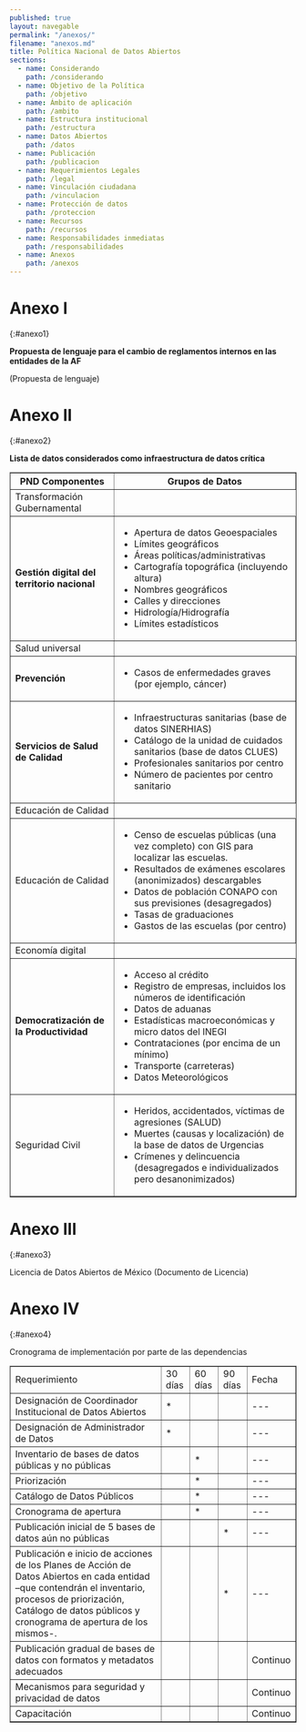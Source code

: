 ```yaml
---
published: true
layout: navegable
permalink: "/anexos/"
filename: "anexos.md"
title: Política Nacional de Datos Abiertos
sections:
  - name: Considerando
    path: /considerando
  - name: Objetivo de la Política
    path: /objetivo
  - name: Ámbito de aplicación
    path: /ambito
  - name: Estructura institucional
    path: /estructura
  - name: Datos Abiertos
    path: /datos
  - name: Publicación
    path: /publicacion
  - name: Requerimientos Legales
    path: /legal
  - name: Vinculación ciudadana
    path: /vinculacion
  - name: Protección de datos
    path: /proteccion
  - name: Recursos
    path: /recursos
  - name: Responsabilidades inmediatas
    path: /responsabilidades
  - name: Anexos
    path: /anexos
---
```


# Anexo I
{:#anexo1}

**Propuesta de lenguaje para el cambio de reglamentos internos en las entidades de la AF**

(Propuesta de lenguaje)


# Anexo II
{:#anexo2}

**Lista de datos considerados como infraestructura de datos crítica**

<table border="1">
  <tr>
    <th>PND Componentes</th>
    <th>Grupos de Datos</th>
  </tr>
  <tr>
    <td>Transformaci&oacute;n Gubernamental</td>
  </tr>
  <tr>
    <td><strong>Gesti&oacute;n digital del territorio nacional</strong></td>
    <td>
        <ul>
        <li>Apertura de datos Geoespaciales</li>
        <li>L&iacute;mites geogr&aacute;ficos</li>
	<li>&Aacute;reas pol&iacute;ticas/administrativas</li>
        <li>Cartograf&iacute;a topogr&aacute;fica (incluyendo altura)</li>
        <li>Nombres geogr&aacute;ficos</li>
        <li>Calles y direcciones</li>
        <li>Hidrolog&iacute;a/Hidrograf&iacute;a</li>
        <li>L&iacute;mites estad&iacute;sticos</li>
        </ul>
    </td>
  </tr>
  <tr>
    <td>Salud universal</td>
  </tr>
  <tr>
    <td><strong>Prevenci&oacute;n</strong></td>
    <td>
       <ul>
       <li>Casos de enfermedades graves (por ejemplo, c&aacute;ncer)</li>
       </ul>
    </td>
  </tr>
  <tr>
    <td><strong>Servicios de Salud de Calidad</strong></td>
    <td>
      <ul>
      <li>Infraestructuras sanitarias (base de datos SINERHIAS)</li>
      <li>Cat&aacute;logo de la unidad de cuidados sanitarios (base de datos CLUES)</li>
      <li>Profesionales sanitarios por centro</li>
      <li>N&uacute;mero de pacientes por centro sanitario</li>
      </ul>
    </td>
  </tr>
  <tr>
    <td>Educaci&oacute;n de Calidad</td>
  </tr>
  <tr>
    <td>Educaci&oacute;n de Calidad</td>
    <td>
      <ul>
      <li>Censo de escuelas p&uacute;blicas (una vez completo) con GIS para localizar las escuelas.</li>
      <li>Resultados de ex&aacute;menes escolares (anonimizados) descargables</li>
      <li>Datos de poblaci&oacute;n CONAPO con sus previsiones (desagregados)</li>
      <li>Tasas de graduaciones</li>
      <li>Gastos de las escuelas (por centro)</li>
      </ul>
    </td>
  </tr>
  <tr>
    <td>Econom&iacute;a digital</td>
  </tr>
  <tr>
    <td><strong>Democratización de la Productividad</strong></td>
    <td>
      <ul>
      <li>Acceso al cr&eacute;dito</li>
      <li>Registro de empresas, incluidos los n&uacute;meros de identificaci&oacute;n</li>
      <li>Datos de aduanas</li>
      <li>Estad&iacute;sticas macroecon&oacute;micas y micro datos del INEGI</li>
      <li>Contrataciones (por encima de un m&iacute;nimo)</li>
      <li>Transporte (carreteras)</li>
      <li>Datos Meteorol&oacute;gicos</li>
      </ul>
    </td>
  </tr>
  <tr>
    <td>Seguridad Civil</td>
    <td> 
      <ul>
      <li>Heridos, accidentados, v&iacute;ctimas de agresiones (SALUD) </li>
      <li>Muertes (causas y localizaci&oacute;n) de la base de datos de Urgencias</li>
      <li>Cr&iacute;menes y delincuencia (desagregados e individualizados pero desanonimizados)</li>
      </ul>
    </td>
  </tr>
</table>



# Anexo III
{:#anexo3}

Licencia de Datos Abiertos de México
(Documento de Licencia)

# Anexo IV
{:#anexo4}

Cronograma de implementación por parte de las dependencias

<table border="1">
<tr>
   <td>Requerimiento</td>
   <td>30 d&iacute;as</td>
   <td>60 d&iacute;as</td>
   <td>90 d&iacute;as</td>
   <td>Fecha</td>
</tr>
<tr>
   <td>Designaci&oacute;n de Coordinador Institucional de Datos Abiertos</td>
   <td> * </td>
   <td></td>
   <td></td>
   <td> --- </td>
</tr>
<tr>
   <td>Designaci&oacute;n de Administrador de Datos</td>
   <td> * </td>
   <td></td>
   <td></td>
   <td> --- </td>
</tr>
<tr>
   <td>Inventario de bases de datos p&uacute;blicas y no p&uacute;blicas</td>
   <td></td>
   <td> * </td>
   <td></td>
   <td> --- </td>
</tr>
<tr>
   <td>Priorizaci&oacute;n</td>
   <td></td>
   <td> * </td>
   <td></td>
   <td> --- </td>
</tr>
<tr>
   <td>Cat&aacute;logo de Datos P&uacute;blicos</td>
   <td></td>
   <td> * </td>
   <td></td>
   <td> --- </td>
</tr>
<tr>
   <td>Cronograma de apertura</td>
   <td></td>
   <td> * </td>
   <td></td>
   <td> --- </td>
</tr>
<tr>
   <td>Publicaci&oacute;n inicial de 5 bases de datos a&uacute;n no p&uacute;blicas</td>
   <td></td>   
   <td></td>
   <td> * </td>
   <td> --- </td>
</tr>
<tr>
   <td>Publicaci&oacute;n e inicio de acciones de los Planes de Acci&oacute;n de Datos Abiertos en cada entidad –que contendr&aacute;n el inventario, procesos de priorizaci&oacute;n, Cat&aacute;logo de datos p&uacute;blicos y cronograma de apertura de los mismos-.</td>
   <td></td>
   <td></td>
   <td> * </td>
   <td> --- </td>
</tr>
<tr>
   <td>Publicaci&oacute;n gradual de bases de datos con formatos y metadatos adecuados</td>
   <td></td>
   <td></td>
   <td></td>
   <td>Continuo</td>
</tr>
<tr>
   <td>Mecanismos para seguridad y privacidad de datos</td>
   <td></td>
   <td></td>
   <td></td>
   <td>Continuo</td>
</tr>
<tr>
   <td>Capacitación</td>
   <td></td>
   <td></td>
   <td></td>
   <td>Continuo</td>
</tr>
</table>

